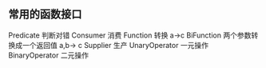 ##  常用的函数接口
Predicate 判断对错
Consumer 消费
Function 转换  a->c
BiFunction 两个参数转换成一个返回值  a,b-> c
Supplier 生产
UnaryOperator 一元操作
BinaryOperator 二元操作